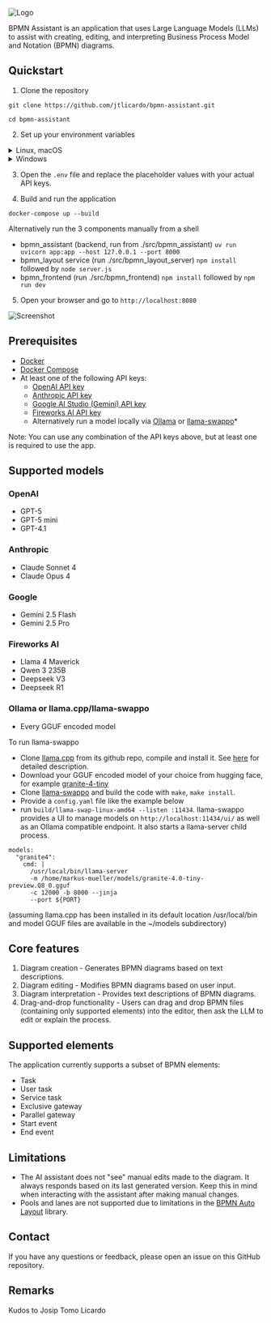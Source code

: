 ![Logo](images/bpmn_assistant_logo.png)

BPMN Assistant is an application that uses Large Language Models (LLMs) to assist with creating, editing, and
interpreting Business Process Model and Notation (BPMN) diagrams.

## Quickstart

1. Clone the repository

```
git clone https://github.com/jtlicardo/bpmn-assistant.git
```

```
cd bpmn-assistant
```

2. Set up your environment variables

<details>
<summary>Linux, macOS</summary>

```
cd src/bpmn_assistant
```

```
cp .env.example .env
```

</details>

<details>
<summary>Windows</summary>

```
cd src\bpmn_assistant
```

```
copy .env.example .env
```

</details>

3. Open the `.env` file and replace the placeholder values with your actual API keys.

4. Build and run the application

```
docker-compose up --build
```

Alternatively run the 3 components manually from a shell

- bpmn_assistant (backend, run from ./src/bpmn_assistant)
  `uv run uvicorn app:app --host 127.0.0.1 --port 8000`
- bpmn_layout service (run ./src/bpmn_layout_server)
  `npm install` followed by `node server.js` 
- bpmn_frontend (run ./src/bpmn_frontend)
  `npm install` followed by `npm run dev`

5. Open your browser and go to `http://localhost:8080`

![Screenshot](images/screenshot_1.png)

## Prerequisites

- [Docker](https://docs.docker.com/get-docker/)
- [Docker Compose](https://docs.docker.com/compose/install/)
- At least one of the following API keys:
    - [OpenAI API key](https://platform.openai.com/docs/quickstart)
    - [Anthropic API key](https://console.anthropic.com/)
    - [Google AI Studio (Gemini) API key](https://aistudio.google.com/app/apikey)
    - [Fireworks AI API key](https://docs.fireworks.ai/getting-started/quickstart)
    - Alternatively run a model locally via [Ollama](https://ollama.com) or [llama-swappo](https://github.com/kooshi/llama-swappo)*

Note: You can use any combination of the API keys above, but at least one is required to use the app.

## Supported models

### OpenAI

* GPT-5
* GPT-5 mini
* GPT-4.1

### Anthropic

* Claude Sonnet 4
* Claude Opus 4

### Google

* Gemini 2.5 Flash
* Gemini 2.5 Pro

### Fireworks AI

* Llama 4 Maverick
* Qwen 3 235B
* Deepseek V3
* Deepseek R1

### Ollama or llama.cpp/llama-swappo

* Every GGUF encoded model

To run llama-swappo

* Clone [llama.cpp](https://github.com/ggml-org/llama.cpp) from its github repo, compile and install it. See [here](https://github.com/ggml-org/llama.cpp/blob/master/docs/build.md) for detailed description.
* Download your GGUF encoded model of your choice from hugging face, for example [granite-4-tiny](https://huggingface.co/ibm-granite/granite-4.0-tiny-preview-GGUF)
* Clone [llama-swappo](https://github.com/kooshi/llama-swappo) and build the code with `make`, `make install`.
* Provide a `config.yaml` file like the example below
* run `build/llama-swap-linux-amd64 --listen :11434`. llama-swappo provides a UI to manage models on `http://localhost:11434/ui/` as well as an Ollama compatible endpoint. It also starts a llama-server child process.

```
models:
  "granite4":
    cmd: |
      /usr/local/bin/llama-server
      -m /home/markus-mueller/models/granite-4.0-tiny-preview.Q8_0.gguf
      -c 12000 -b 8000 --jinja
      --port ${PORT}
```
(assuming llama.cpp has been installed in its default location /usr/local/bin and model GGUF files are available in the ~/models subdirectory)

## Core features

1. Diagram creation - Generates BPMN diagrams based on text descriptions.
2. Diagram editing - Modifies BPMN diagrams based on user input.
3. Diagram interpretation - Provides text descriptions of BPMN diagrams.
4. Drag-and-drop functionality - Users can drag and drop BPMN files (containing only supported elements) into the
   editor, then ask the LLM to edit or explain the process.

## Supported elements

The application currently supports a subset of BPMN elements:

* Task
* User task
* Service task
* Exclusive gateway
* Parallel gateway
* Start event
* End event

## Limitations

* The AI assistant does not "see" manual edits made to the diagram. It always responds based on its last generated
  version. Keep this in mind when interacting with the assistant after making manual changes.
* Pools and lanes are not supported due to limitations in the [BPMN Auto Layout](https://github.com/bpmn-io/bpmn-auto-layout) library.

## Contact

If you have any questions or feedback, please open an issue on this GitHub repository.

## Remarks

Kudos to Josip Tomo Licardo
